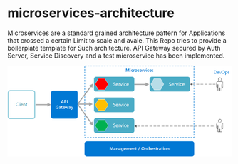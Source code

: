 # microservices-architecture
Microservices are a standard grained architecture pattern for Applications that crossed a certain Limit to scale and avale. This Repo tries to provide a boilerplate template for Such architecture. API Gateway secured by Auth Server, Service Discovery and a test microservice has been implemented.

![](microservices.png)
